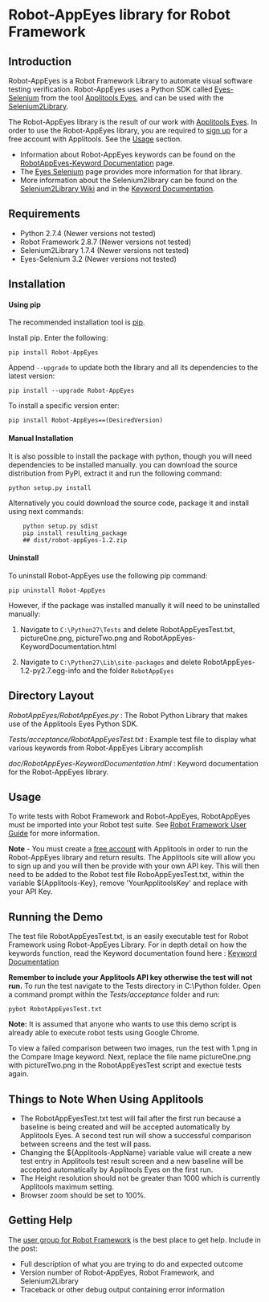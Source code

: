 Robot-AppEyes library for Robot Framework
==================================================


Introduction
------------

Robot-AppEyes is a Robot Framework Library to automate visual software testing verification. Robot-AppEyes uses a Python SDK called [Eyes-Selenium](https://pypi.python.org/pypi/eyes-selenium) from the tool [Applitools Eyes](http://applitools.com/), and can be used with the [Selenium2Library](https://github.com/rtomac/robotframework-selenium2library).

The Robot-AppEyes library is the result of our work with [Applitools Eyes](http://applitools.com/). In order to use the Robot-AppEyes library, you are required to [sign up](https://applitools.com/sign-up/) for a free account with Applitools. See the [Usage](https://github.com/NaviNet/Robot-AppEyes#usage) section.

- Information about Robot-AppEyes keywords can be found on the [RobotAppEyes-Keyword Documentation](http://navinet.github.io/Robot-AppEyes/RobotAppEyes-KeywordDocumentation.html) page.
- The [Eyes Selenium](https://pypi.python.org/pypi/eyes-selenium/2.5) page provides more information for that library.
- More information about the Selenium2library can be found on the [Selenium2Library Wiki](https://github.com/rtomac/robotframework-selenium2library/wiki) and in the [Keyword Documentation](http://rtomac.github.com/robotframework-selenium2library/doc/Selenium2Library.html).

Requirements
------------
* Python 2.7.4 (Newer versions not tested)
* Robot Framework 2.8.7 (Newer versions not tested)
* Selenium2Library 1.7.4 (Newer versions not tested)
* Eyes-Selenium 3.2 (Newer versions not tested)


Installation
------------
#### Using pip ####

The recommended installation tool is [pip](http://pip-installer.org).

Install pip.
Enter the following:

    pip install Robot-AppEyes

Append ``--upgrade`` to update both the library and all 
its dependencies to the latest version:

    pip install --upgrade Robot-AppEyes

To install a specific version enter:

    pip install Robot-AppEyes==(DesiredVersion)

#### Manual Installation ####
It is also possible to install the package with python, though you will need dependencies to be installed manually.
you can download the source distribution from PyPI, extract it and 
run the following command:

    python setup.py install

Alternatively you could download the source code, package it and install using next commands:

        python setup.py sdist
        pip install resulting_package
        ## dist/robot-appEyes-1.2.zip        

#### Uninstall ####

To uninstall Robot-AppEyes use the following pip command: 

    pip uninstall Robot-AppEyes

However, if the package was installed manually it will need to be uninstalled manually:

1) Navigate to ``C:\Python27\Tests`` and delete RobotAppEyesTest.txt, pictureOne.png, pictureTwo.png and RobotAppEyes-KeywordDocumentation.html

2) Navigate to ``C:\Python27\Lib\site-packages`` and delete RobotAppEyes-1.2-py2.7.egg-info and the folder ``RobotAppEyes``

Directory Layout
----------------

*RobotAppEyes/RobotAppEyes.py* :
    The Robot Python Library that makes use of the Applitools Eyes Python SDK.

*Tests/acceptance/RobotAppEyesTest.txt* :
    Example test file to display what various keywords from Robot-AppEyes Library accomplish

*doc/RobotAppEyes-KeywordDocumentation.html* :
    Keyword documentation for the Robot-AppEyes library.


Usage
-----

To write tests with Robot Framework and Robot-AppEyes, 
RobotAppEyes must be imported into your Robot test suite.
See [Robot Framework User Guide](http://code.google.com/p/robotframework/wiki/UserGuide) for more information.


**Note** - You must create a [free account](https://applitools.com/sign-up/) with Applitools in order to run the 
            Robot-AppEyes library and return results. The Applitools site will
            allow you to sign up and you will then be provide with your own API key.
            This will then need to be added to the Robot test file RoboAppEyesTest.txt,
            within the variable ${Applitools-Key}, remove 'YourApplitoolsKey' and replace with your API Key.


Running the Demo
----------------

The test file RobotAppEyesTest.txt, is an easily executable test for Robot Framework using Robot-AppEyes Library. 
For in depth detail on how the keywords function, read the Keyword documentation found here : [Keyword Documentation](http://navinet.github.io/Robot-AppEyes/RobotAppEyes-KeywordDocumentation.html)

**Remember to include your Applitools API key otherwise the
test will not run.** To run the test navigate to the Tests directory in C:\Python folder. Open a command prompt within the *Tests/acceptance* folder and run:

    pybot RobotAppEyesTest.txt

**Note:** It is assumed that anyone who wants to use this demo script is already able to execute robot tests using Google Chrome.

To view a failed comparison between two images, run the test with 1.png in the Compare Image keyword. Next, replace the file name pictureOne.png with pictureTwo.png in the RobotAppEyesTest script and exectue tests again.


Things to Note When Using Applitools
-----------------------------------

* The RobotAppEyesTest.txt test will fail after the first run because a baseline is being created and will be accepted automatically by Applitools Eyes. A second test run will show a successful comparison between screens and the test will pass.
* Changing the ${Applitools-AppName} variable value will create a new test entry in Applitools test result screen and a new baseline will be accepted automatically by Applitools Eyes on the first run.
* The Height resolution should not be greater than 1000 which is currently Applitools maximum setting.
* Browser zoom should be set to 100%.


Getting Help
------------
The [user group for Robot Framework](http://groups.google.com/group/robotframework-users) is the best place to get help. Include in the post:

- Full description of what you are trying to do and expected outcome
- Version number of Robot-AppEyes, Robot Framework, and Selenium2Library
- Traceback or other debug output containing error information